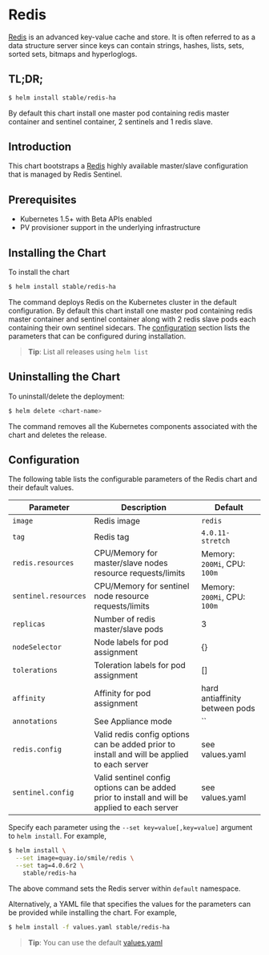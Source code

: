 # Redis

[Redis](http://redis.io/) is an advanced key-value cache and store. It is often referred to as a data structure server since keys can contain strings, hashes, lists, sets, sorted sets, bitmaps and hyperloglogs.

## TL;DR;

```bash
$ helm install stable/redis-ha
```

By default this chart install one master pod containing redis master container and sentinel container, 2 sentinels and 1 redis slave.

## Introduction

This chart bootstraps a [Redis](https://redis.io) highly available master/slave configuration that is managed by Redis Sentinel. 

## Prerequisites

- Kubernetes 1.5+ with Beta APIs enabled
- PV provisioner support in the underlying infrastructure

## Installing the Chart

To install the chart

```bash
$ helm install stable/redis-ha
```

The command deploys Redis on the Kubernetes cluster in the default configuration. By default this chart install one master pod containing redis master container and sentinel container along with 2 redis slave pods each containing their own sentinel sidecars. The [configuration](#configuration) section lists the parameters that can be configured during installation.

> **Tip**: List all releases using `helm list`

## Uninstalling the Chart

To uninstall/delete the deployment:

```bash
$ helm delete <chart-name>
```

The command removes all the Kubernetes components associated with the chart and deletes the release.


## Configuration

The following table lists the configurable parameters of the Redis chart and their default values.

| Parameter                        | Description                                                                                                                  | Default                                                   |
| -------------------------------- | -----------------------------------------------------                                                                        | --------------------------------------------------------- |
| `image`                          | Redis image                                                                                                                  | `redis`                                                   |
| `tag`                            | Redis tag                                                                                                                    | `4.0.11-stretch`                                          |
| `redis.resources`                | CPU/Memory for master/slave nodes resource requests/limits                                                                   | Memory: `200Mi`, CPU: `100m`                              |
| `sentinel.resources`             | CPU/Memory for sentinel node resource requests/limits                                                                        | Memory: `200Mi`, CPU: `100m`                              |
| `replicas`                       | Number of redis master/slave pods                                                                                            | 3                                                         |
| `nodeSelector`                   | Node labels for pod assignment                                                                                               | {}                                                        |
| `tolerations`                    | Toleration labels for pod assignment                                                                                         | []                                                        |
| `affinity`                       | Affinity for pod assignment                                                                                                  | hard antiaffinity between pods                            |
| `annotations`                    | See Appliance mode                                                                                                           | ``                                                        |
| `redis.config`                   | Valid redis config options can be added prior to install and will be applied to each server                                  | see values.yaml                                           |
| `sentinel.config`                | Valid sentinel config options can be added prior to install and will be applied to each server                               | see values.yaml                                           |


Specify each parameter using the `--set key=value[,key=value]` argument to `helm install`. For example,

```bash
$ helm install \
  --set image=quay.io/smile/redis \
  --set tag=4.0.6r2 \
    stable/redis-ha
```

The above command sets the Redis server within  `default` namespace.

Alternatively, a YAML file that specifies the values for the parameters can be provided while installing the chart. For example,

```bash
$ helm install -f values.yaml stable/redis-ha
```

> **Tip**: You can use the default [values.yaml](values.yaml)

